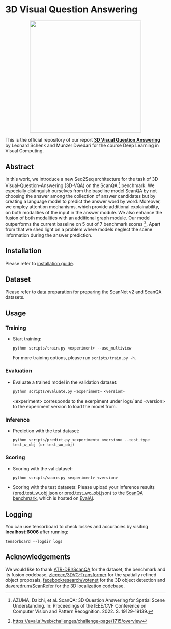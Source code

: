 # 3D Visual Question Answering

<p align="center"><img width="350" src="./docs/model.png"></p>

This is the official repository of our report [**3D Visual Question Answering**](./docs/3D_Visual_Question_Answering.pdf) by Leonard Schenk and Munzer Dwedari for the course Deep Learning in Visual Computing.
## Abstract
In this work, we introduce a new Seq2Seq architecture for the task of 3D Visual-Question-Answering (3D-VQA) on the ScanQA [^scanqa] benchmark. We especially distinguish ourselves from the baseline model ScanQA by not choosing the answer among the collection of answer candidates but by creating a language model to predict the answer word by word. Moreover, we employ attention mechanisms, which provide additional explainability, on both modalities of the input in the answer module. We also enhance the fusion of both modalities with an additional graph module. Our model outperforms the current baseline on 5 out of 7 benchmark scores [^scores]. Apart from that we shed light on a problem where models neglect the scene information during the answer prediction.

[^scanqa]: AZUMA, Daichi, et al. ScanQA: 3D Question Answering for Spatial Scene Understanding. In: Proceedings of the IEEE/CVF Conference on Computer Vision and Pattern Recognition. 2022. S. 19129-19139.
[^scores]: https://eval.ai/web/challenges/challenge-page/1715/overview
## Installation

Please refer to [installation guide](docs/installation.md).

## Dataset

Please refer to [data preparation](docs/dataset.md) for preparing the ScanNet v2 and ScanQA datasets.
## Usage

### Training
- Start training:

  ```shell
  python scripts/train.py <experiment> --use_multiview
  ```

  For more training options, please run `scripts/train.py -h`.

### Evaluation
- Evaluate a trained model in the validation dataset:

  ```shell
  python scripts/evaluate.py <experiment> <version>
  ```
  \<experiment> corresponds to the exerpiment under logs/ and \<version> to the experiment version to load the model from.

### Inference
- Prediction with the test dataset:

  ```shell
  python scripts/predict.py <experiment> <version> --test_type test_w_obj (or test_wo_obj)
  ```
  
### Scoring
- Scoring with the val dataset:

  ```shell
  python scripts/score.py <experiment> <version>
  ```
  
- Scoring with the test datasets:
  Please upload your inference results (pred.test_w_obj.json or pred.test_wo_obj.json) to the [ScanQA benchmark](https://eval.ai/web/challenges/challenge-page/1715/overview), which is hosted on [EvalAI](https://eval.ai/). 

## Logging

You can use tensorboard to check losses and accuracies by visiting <b>localhost:6006</b> after running:
```shell
tensorboard --logdir logs
```

## Acknowledgements
We would like to thank [ATR-DBI/ScanQA](https://github.com/ATR-DBI/ScanQA) for the dataset, the benchmark and its fusion codebase, [zlccccc/3DVG-Transformer](https://github.com/zlccccc/3DVG-Transformer) for the spatially refined object proposals, [facebookresearch/votenet](https://github.com/facebookresearch/votenet) for the 3D object detection and [daveredrum/ScanRefer](https://github.com/daveredrum/ScanRefer) for the 3D localization codebase.

